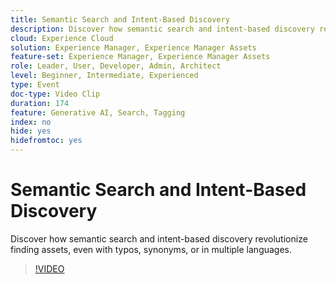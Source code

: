 ```yaml
---
title: Semantic Search and Intent-Based Discovery
description: Discover how semantic search and intent-based discovery revolutionize finding assets, even with typos, synonyms, or in multiple languages.
cloud: Experience Cloud
solution: Experience Manager, Experience Manager Assets
feature-set: Experience Manager, Experience Manager Assets
role: Leader, User, Developer, Admin, Architect
level: Beginner, Intermediate, Experienced
type: Event
doc-type: Video Clip
duration: 174
feature: Generative AI, Search, Tagging
index: no
hide: yes
hidefromtoc: yes
---
```


# Semantic Search and Intent-Based Discovery

Discover how semantic search and intent-based discovery revolutionize finding assets, even with typos, synonyms, or in multiple languages.

>[!VIDEO](https://video.tv.adobe.com/v/3459220/?learn=on&enablevpops)
